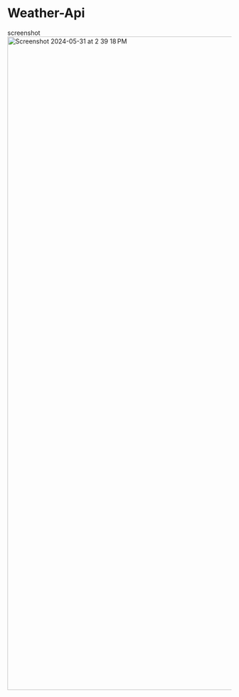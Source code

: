 # Weather-Api
screenshot
<img width="1470" alt="Screenshot 2024-05-31 at 2 39 18 PM" src="https://github.com/sarthidarji128/Weather-App/assets/142773841/94778b62-a01b-4b10-b94f-e459a2ba882b">
